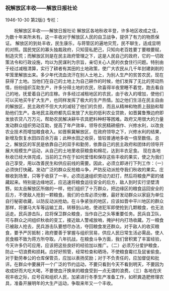 ### 祝解放区丰收——解放日报社论

1946-10-30
第2版()
专栏：

　　祝解放区丰收——解放日报社论
    解放区各地秋收丰登，许多地区收成之佳，为数十年来所未有。这一丰收对于解放区人民的自卫战争，提供了有力的物质保证。
    解放区的到处丰收，民生康乐，与蒋管区的遍地灾荒，民不聊生，适成显明的对照。国民党区的寡头独裁政府，只知营私肥己，只知向老百姓要丁要粮要赋，制造灾荒；而解放区则是在民主政府管理之下，这是人民自己的政府，它的一切政策法令和行政设施，均以为民谋利为宗旨，亲切关心人民的衣食住行问题。特别由于经过减租清算，实行了耕者有其田的土地政策，使广大农民从几千年封建剥削的牢笼里解放出来。多少年代流血流汗在别人土地上，为别人生产的贫苦农民，现在获得了土地。当他们在自己的土地上为自己耕作的时候，他们发挥了无比的劳动热情，纷纷组织互助生产，许多分得土地的农民，欣喜得半夜里睡不着觉，跑去看自己的地，抚爱着自己的庄稼。许多经过减租地区的农民，由于收入的增加，使他们可以买地买牛扩大生产，也同样发挥了极大的生产热情。加之他们生活在民主自由的解放区，民主政府不但大大的减轻了他们的负担，而且从精神和物质上鼓励和帮助他们生产。各地民主政府都先后发放了大批的低利农业贷款，如晋冀鲁豫边府即发放农贷八万万元，帮助农民解决耕牛农具肥料种籽等困难。政府又用很大的力量发动群众组织劳动互助，提高了年产效率，领导农民精耕细作、兴修水利，以改良农业技术而增加粮食收入。如晋察冀解放区，在政府领导之下，兴修水利的结果，新增及恢复水田四百余万亩；此种水田之收获，皆较普通地多收一倍至数倍。总之，解放区的军民是依靠自己的双手和勤劳，依靠自己的民主政府和团体的领导开展大规模生产运动，从自己的土地里收获粮食和棉花，达到丰衣足食。
    现在各地秋收已经大体完成，当前的工作在于如何爱惜和保存这些丰收的果实，使之为我们自己享受，用以改善民生和供应前线的需要。因此，必须立即进行下列工作：（一）必须快打快藏。发动广泛的群众反抢粮斗争，严防反动派抢夺我们秋收的果实。庄稼收到场里，只等于收获了一半，必须迅速组织劳动力赶打，然后将粮食严密的储藏起来。特别是边缘地区，应迅速将粮食运往安全的后方，敌人到时实行坚壁清野。如太岳解放区所做的一样，他们组织了十万群众，把边缘区的粮食运回安全的后方，不使敌人抢到一颗粮食。我们的仓库必须分散，最好发动群众以家庭为单位自行秘密收藏，以防反动派抢劫。在斗争紧张的地区，应该如晋中平川地区的群众那样，将骡马大车等运输工具，转移到山地，使进犯军即使抢到几颗粮食，也无法运走。民兵游击队，应将保卫群众粮食，当作自己之头等重要任务。民兵自卫队，可与群众之间组织秋收的变工，接近敌人警戒放哨，掩护村内打场收藏。万一粮食已被敌人抢去，民兵游击队要想尽办法，夺回粮食发还群众。对于敌人的收买粮食，要予严厉抵制；政府要善于掌握与组织贸易，供应人民日常生活必需品，使人民食粮不致为蒋方所夺取。八年抗战，在粮食斗争方面，我们曾积累了丰富经验，今天许多仍可应用，应该把这些良好的经验加以推广。（二）必须万分爱护粮食，防止一切浪费和损耗。应好好照管，经常检查和晒场，不使粮食霉烂及鼠雀偷食。对于勤劳奉公的仓库保管员，应加以表扬奖励；对于不负责任的，应加督促和批评。在群众中要展开一个广泛的节约运动，不要只看到今天不看到明天，不要因为收成好而大吃大喝，不要使血汗换来的粮食受到一点无谓的浪费。（三）各地在庆祝丰收之际，应号召和组织人民，加紧进行冬季生产准备工作，如积粪造肥修理农具，准备开展明年的大生产运动，争取来年又一个丰收。
